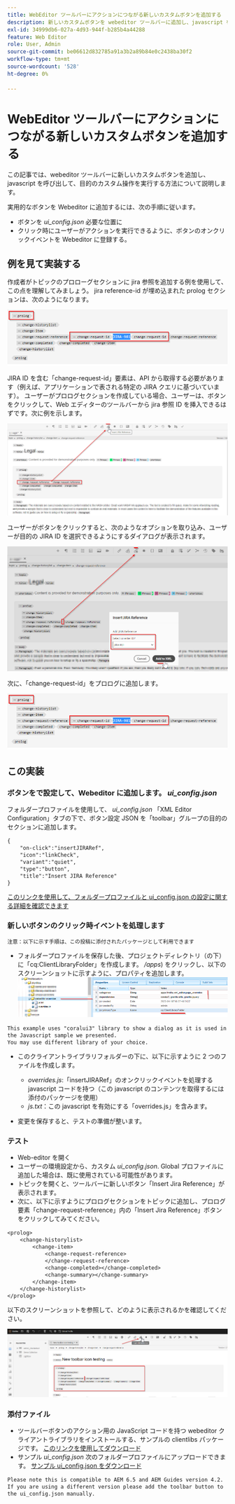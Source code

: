 ```yaml
---
title: WebEditor ツールバーにアクションにつながる新しいカスタムボタンを追加する
description: 新しいカスタムボタンを webeditor ツールバーに追加し、javascript を呼び出してカスタム操作する方法を説明します。
exl-id: 34999db6-027a-4d93-944f-b285b4a44288
feature: Web Editor
role: User, Admin
source-git-commit: be06612d832785a91a3b2a89b84e0c2438ba30f2
workflow-type: tm+mt
source-wordcount: '528'
ht-degree: 0%

---
```


# WebEditor ツールバーにアクションにつながる新しいカスタムボタンを追加する

この記事では、webeditor ツールバーに新しいカスタムボタンを追加し、javascript を呼び出して、目的のカスタム操作を実行する方法について説明します。

実用的なボタンを Webeditor に追加するには、次の手順に従います。
- ボタンを *ui_config.json* 必要な位置に
- クリック時にユーザーがアクションを実行できるように、ボタンのオンクリックイベントを Webeditor に登録する。


## 例を見て実装する

作成者がトピックのプロローグセクションに jira 参照を追加する例を使用して、この点を理解してみましょう。 jira reference-id が埋め込まれた prolog セクションは、次のようになります。

![JIRA ID 参照を含むプロローグセクション](../../../assets/authoring/webeditor-add-customtoolbarbutton-prolog-sample.png)

JIRA ID を含む「change-request-id」要素は、API から取得する必要があります（例えば、アプリケーションで表される特定の JIRA クエリに基づいています）。 ユーザーがプロログセクションを作成している場合、ユーザーは、ボタンをクリックして、Web エディターのツールバーから jira 参照 ID を挿入できるはずです。次に例を示します。

![Prolog セクション — JIRA 参照を追加](../../../assets/authoring/webeditor-add-customtoolbarbutton-prolog-insertjirareference.png)

ユーザーがボタンをクリックすると、次のようなオプションを取り込み、ユーザーが目的の JIRA ID を選択できるようにするダイアログが表示されます。

![「Prolog」セクションの「JIRA ID を追加」ダイアログ](../../../assets/authoring/webeditor-add-customtoolbarbutton-prolog-insertjirareference-dialog.png)

次に、「change-request-id」をプロログに追加します。

![JIRA ID 参照を含むプロローグセクション](../../../assets/authoring/webeditor-add-customtoolbarbutton-prolog-sample.png)



## この実装


### ボタンをで設定して、Webeditor に追加します。 *ui_config.json*

フォルダープロファイルを使用して、 *ui_config.json* 「XML Editor Configuration」タブの下で、ボタン設定 JSON を「toolbar」グループの目的のセクションに追加します。

```
{
    "on-click":"insertJIRARef",
    "icon":"linkCheck",
    "variant":"quiet",
    "type":"button",
    "title":"Insert JIRA Reference"
}
```

[このリンクを使用して、フォルダープロファイルと ui_config.json の設定に関する詳細を確認できます](https://experienceleague.adobe.com/docs/experience-manager-guides-learn/videos/advanced-user-guide/editor-configuration.html?lang=en)


### 新しいボタンのクリック時イベントを処理します

    注意：以下に示す手順は、この投稿に添付されたパッケージとして利用できます


- フォルダープロファイルを保存した後、プロジェクトディレクトリ（の下）に「cq:ClientLibraryFolder」を作成します。 */apps*) をクリックし、以下のスクリーンショットに示すように、プロパティを追加します。
  ![webeditor のクライアントライブラリ設定](../../../assets/authoring/webeditor-add-customtoolbarbutton-clientlibrarysettings.png)

```
This example uses "coralui3" library to show a dialog as it is used in the Javascript sample we presented.
You may use different library of your choice.
```

- このクライアントライブラリフォルダーの下に、以下に示すように 2 つのファイルを作成します。
   - *overrides.js*:「insertJIRARef」のオンクリックイベントを処理する javascript コードを持つ（この javascript のコンテンツを取得するには添付のパッケージを使用）
   - *js.txt*：この javascript を有効にする「overrides.js」を含みます。

- 変更を保存すると、テストの準備が整います。


### テスト

- Web-editor を開く
- ユーザーの環境設定から、カスタム *ui_config.json*. Global プロファイルに追加した場合は、既に使用されている可能性があります。
- トピックを開くと、ツールバーに新しいボタン「Insert Jira Reference」が表示されます。
- 次に、以下に示すようにプロログセクションをトピックに追加し、プロログ要素「change-request-reference」内の「Insert Jira Reference」ボタンをクリックしてみてください。

```
<prolog>
    <change-historylist>
        <change-item>
            <change-request-reference>
            </change-request-reference>
            <change-completed></change-completed>
            <change-summary></change-summary>
        </change-item>
    </change-historylist>
</prolog>
```

以下のスクリーンショットを参照して、どのように表示されるかを確認してください。

![新規ボタンをテスト](../../../assets/authoring/webeditor-add-customtoolbarbutton-testing.png)


### 添付ファイル

- ツールバーボタンのアクション用の JavaScript コードを持つ webeditor クライアントライブラリをインストールする、サンプルの clientlibs パッケージです。 [このリンクを使用してダウンロード](../../../assets/authoring/webeditor-addbuttonontoolbar-insertjira-clientlib.zip)
- サンプル *ui_config.json* 次のフォルダープロファイルにアップロードできます。 [サンプル ui_config.json をダウンロード](../../../assets/authoring/sample_ui_config_Guides4.2-InsertJiraReference.json)

```
Please note this is compatible to AEM 6.5 and AEM Guides version 4.2.
If you are using a different version please add the toolbar button to the ui_config.json manually.
```

